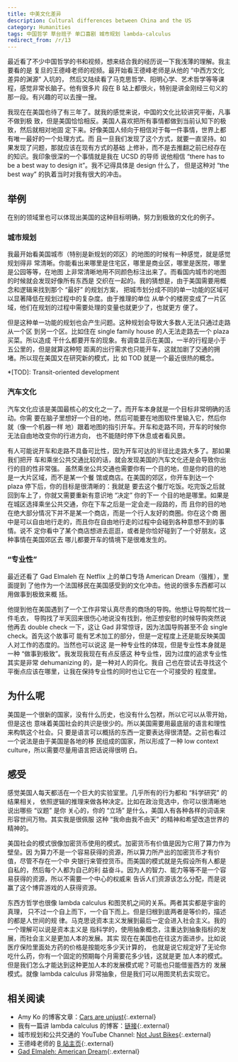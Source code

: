 ```yaml
---
title: 中美文化差异
description: Cultural differences between China and the US
category: Humanities
tags: 中国哲学 草台班子 单口喜剧 城市规划 lambda-calculus
redirect_from: /r/13
---
```


最近看了不少中国哲学的书和视频，想来结合我的经历说一下我浅薄的理解。我主要看的是
复旦的王德峰老师的视频。最开始看王德峰老师是从他的 “中西方文化差异的渊源” 入坑的，
然后又陆续看了马克思哲学、阳明心学、艺术哲学等等课程，感觉非常长脑子。他有很多片
段在 B 站上都很火，特别是讲金刚经三句义的那一段。有兴趣的可以去搜一搜。

我现在在美国也待了有三年了。就我的感觉来说，中国的文化比较讲究平衡，凡事不做到极
致，但是美国恰恰相反。美国人喜欢把所有事情都做到当前认知下的极致，然后就相对地固
定下来。好像美国人倾向于相信对于每一件事情，世界上都有唯一最好的一个处理方式。而
且一旦我们发现了这个方式，就要一直坚持。如果发现了问题，那就应该在现有方式的基础
上修补，而不是去推翻之前已经存在的知识。我印象很深的一个事情就是我在 UCSD 的导师
说他相信 “there has to be a best way to design it”。我不记得具体是 design 什么了，
但是这种对 “the best way” 的执着当时对我有很大的冲击。

## 举例

在别的领域里也可以体现出美国的这种目标明确，努力到极致的文化的例子。

### 城市规划

我最开始看美国城市（特别是新规划的郊区）的地图的时候有一种感觉，就是感觉规划得非
常清晰。你能看出来哪里是住宅区，哪里是商业区，哪里是医院，哪里是公园等等，在地图
上非常清晰地用不同颜色标注出来了。而看国内城市的地图的时候就会发现好像所有东西是
交织在一起的。我的猜想是，由于美国需要用概念和逻辑来找到那个 “最好” 的规划方案，
把城市划分成不同的单一功能的区域可以显著降低在规划过程中的复杂度。由于推理的单位
从单个的楼房变成了一片区域，他们在规划的过程中需要处理的变量也就更少了，也就更方
便了。

但是这种单一功能的规划也会产生问题。这种规划会导致大多数人无法只通过走路从一个区
到另一个区。比如住在 single family house 的人无法走路去一个 plaza 买菜。所以造成
干什么都要开车的现象。有调查显示在美国，一半的行程是小于五公里的，但是就算这种短
距离的出行需求也只能开车，这就加剧了交通的拥堵。所以现在美国又在研究新的模式，比
如 TOD 就是一个最近很热的概念。

*[TOD]: Transit-oriented development

### 汽车文化

汽车文化应该是美国最核心的文化之一了。而开车本身就是一个目标非常明确的活动。你需
要在脑子里想好一个目的地，然后可能要在地图软件里输入它，然后你就（像一个机器一样
地）跟着地图的指引开车。开车和走路不同，开车的时候你无法自由地改变你的行进方向，
也不能随时停下休息或者看风景。

有人可能说开车和走路不具备可比性，因为开车可达的半径比走路大多了。那如果我们把开
车和乘坐公共交通比较的话，就会发现美国的汽车文化还是会导致你出行的目的性非常强。
虽然乘坐公共交通也需要你有一个目的地，但是你的目的地是一大片区域，而不是某一个餐
馆或商店。在美国的郊区，你开车到达一个 plaza 停下后，你的目标是很清晰的：我就是
要去这个餐厅吃饭。吃完饭之后就回到车上了，你就又需要重新有意识地 “决定” 你的下一
个目的地是哪里。如果是在城区选择乘坐公共交通，你在下车之后是一定会走一段路的，而
且你的目的地在绝大部分情况下并不是某一个商店，而是一个行人友好的商圈。你在这个商
圈中是可以自由地行走的，而且你在自由地行走的过程中会碰到各种意想不到的事情。说不
定你看中了某个商店想进去逛逛，或者是你恰好碰到了一个好朋友。这种事情在美国郊区去
哪儿都要开车的情境下是很难发生的。

### “专业性”

最近还看了 Gad Elmaleh 在 Netflix 上的单口专场 American Dream（强推），里面提到
了他作为一个法国移民在美国感受到的文化冲击。他说的很多东西都可以用做事到极致来概
括。

他提到他在美国遇到了一个工作非常认真尽责的商场的导购。他想让导购帮忙找一件毛衣，
导购找了半天回来很伤心地说没有找到，他正想安慰的时候导购突然说他再去 double
check 一下，这让 Gad 非常惊讶，因为法国导购甚至不会 single check。首先这个故事可
能有艺术加工的部分，但是一定程度上还是能反映美国人对工作的态度的。当然也可以说这
是一种专业性的体现，但是专业性本身就是一种 “做事到极致”。我发现我现在有点反感这
种专业性，因为过度的追求专业性其实是非常 dehumanizing 的，是一种对人的异化。我自
己也在尝试去寻找这个平衡点应该在哪里，让我在保持专业性的同时也让它在一个可接受的
程度里。

<!-- 他还说道美国人对所有的事情都有专用的词来形容。 -->

## 为什么呢

美国是一个很新的国家，没有什么历史，也没有什么包袱，所以它可以从零开始，但是这也
意味着美国社会的共识是很少的。所以美国需要用最底层的语言和理性来构筑这个社会。只
要是语言可以概括的东西一定要表达得很清楚。之前也看过一个说法是由于美国是各地的移
民组成的国家，所以形成了一种 low context culture，所以需要尽量用语言把话说得很明
白。

## 感受

感觉美国人每天都活在一个巨大的实验室里。几乎所有的行为都和 “科学研究” 的结果相关，
依照逻辑的推理来做各种决定。比如在政治竞选中，你可以很清晰地说出哪些 “议题” 是你
关心的，你的 “立场” 是什么，美国人有各种各样的词语来形容世间万物。其实我是很佩服
这种 “我命由我不由天” 的精神和希望改造世界的精神的。

美国社会的模式很像加密货币使用的模式。加密货币有价值是因为它用了算力作为壁垒。因
为算力不是一个容易获得的资源，所以算力所产出的加密货币才有价值，尽管不存在一个中
央银行来管控货币。而美国的模式就是先假设所有人都是自私的，然后每个人都为自己的利
益奋斗。因为人的智力、能力等等不是一个容易获得的资源，所以不需要一个中心的权威来
告诉人们资源该怎么分配，而是说赢了这个博弈游戏的人获得资源。

东西方哲学也很像 lambda calculus 和图灵机之间的关系。两者其实都是宇宙的真理，
只不过一个自上而下，一个自下而上。但是归根到底两者是等价的，描述的都是人世间的规
律。马克思说资本主义发展到最后一定会进入社会主义。我的一个理解可以说是资本主义是
指科学的，使用抽象概念，注重达到抽象指标的发展，而社会主义是更加人本的发展。其实
现在在美国也在往这方面进步。比如说医疗保险里面处方药的价格是按能吃多少天计算的，
也就是说它规定好了无论你吃什么药，你有一个固定的预期每个月需要花多少钱，这就是更
加人本的模式。但是我们怎么才能达到这种更加人本的发展模式呢？可能也只能借鉴西方的
发展模式。就像 lambda calculus 非常抽象，但是我们可以用图灵机去实现它。

## 相关阅读

- Amy Ko 的博客文章：[Cars are unjust](https://amyjko.medium.com/cars-are-unjust-16f0fc86a851){:.external}
- 我有一篇讲 lambda calculus 的博客：[链接](/2021/04/lambda-calculus-from-the-ground-up.html){:.external}
- 城市规划和公共交通的 YouTube Channel: [Not Just Bikes](https://www.youtube.com/@NotJustBikes){:.external}
- 王德峰老师的 [B 站主页](https://space.bilibili.com/514924891){:.external}
- [Gad Elmaleh: American Dream](https://www.netflix.com/title/80170187){:.external}
